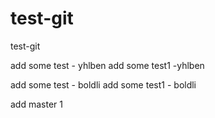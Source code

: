 # test-git
test-git

add some test - yhlben
add some test1 -yhlben  

add some test - boldli
add some test1 - boldli

add master 1
